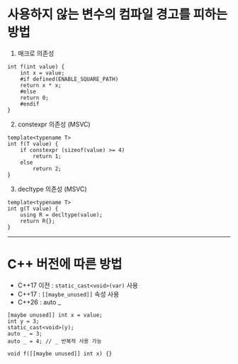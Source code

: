 # 사용하지 않는 변수의 컴파일 경고를 피하는 방법
1. 매크로 의존성
```
int f(int value) {
    int x = value;
    #if defined(ENABLE_SQUARE_PATH)
    return x * x;
    #else
    return 0;
    #endif
}
```
2. constexpr 의존성 (MSVC)
```
template<typename T>
int f(T value) {
    if constexpr (sizeof(value) >= 4)
        return 1;
    else
        return 2;
}
```
3. decltype 의존성 (MSVC)
```
template<typename T>
int g(T value) {
    using R = decltype(value);
    return R{};
}
```
---
# C++ 버전에 따른 방법
- C++17 이전 : `static_cast<void>(var)` 사용
- C++17 : `[[maybe_unused]]` 속성 사용
- C++26 : auto _
```
[maybe unused]] int x = value;
int y = 3;
static_cast<void>(y);
auto _ = 3;
auto _ = 4; // _ 반복적 사용 가능

void f([[maybe unused]] int x) {}
```
